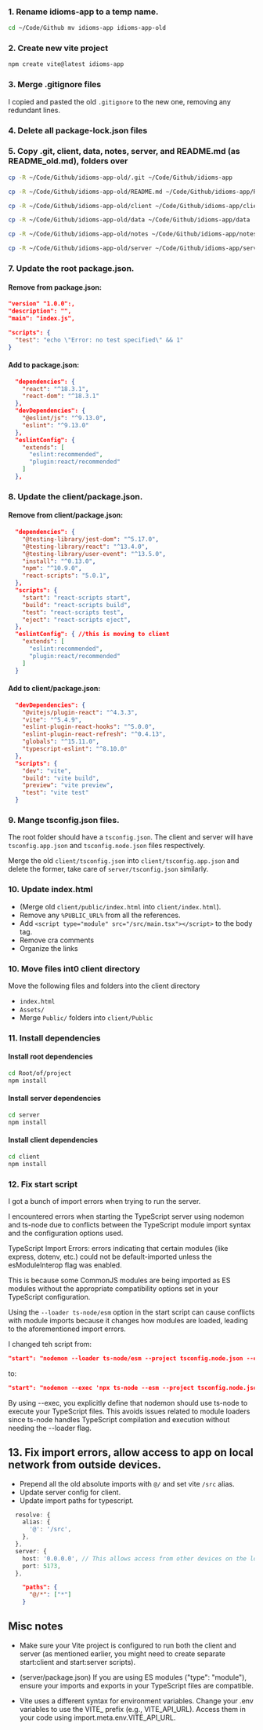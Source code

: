 ### 1. Rename idioms-app to a temp name.

```zsh
cd ~/Code/Github mv idioms-app idioms-app-old
```

### 2. Create new vite project

```zsh
npm create vite@latest idioms-app
```

### 3. Merge .gitignore files

I copied and pasted the old `.gitignore` to the new one, removing any redundant lines.

### 4. Delete all package-lock.json files

### 5. Copy .git, client, data, notes, server, and README.md (as README_old.md), folders over

```zsh
cp -R ~/Code/Github/idioms-app-old/.git ~/Code/Github/idioms-app
```

```zsh
cp -R ~/Code/Github/idioms-app-old/README.md ~/Code/Github/idioms-app/README_old.md
```

```zsh
cp -R ~/Code/Github/idioms-app-old/client ~/Code/Github/idioms-app/client
```

```zsh
cp -R ~/Code/Github/idioms-app-old/data ~/Code/Github/idioms-app/data
```

```zsh
cp -R ~/Code/Github/idioms-app-old/notes ~/Code/Github/idioms-app/notes
```

```zsh
cp -R ~/Code/Github/idioms-app-old/server ~/Code/Github/idioms-app/server
```

### 7. Update the root package.json.

#### Remove from package.json:

```json
"version" "1.0.0":,
"description": "",
"main": "index.js",

"scripts": {
  "test": "echo \"Error: no test specified\" && 1"
}
```

#### Add to package.json:

```json
  "dependencies": {
    "react": "^18.3.1",
    "react-dom": "^18.3.1"
  },
  "devDependencies": {
    "@eslint/js": "^9.13.0",
    "eslint": "^9.13.0"
  },
  "eslintConfig": {
    "extends": [
      "eslint:recommended",
      "plugin:react/recommended"
    ]
  },
```

### 8. Update the client/package.json.

#### Remove from client/package.json:

```json
  "dependencies": {
    "@testing-library/jest-dom": "^5.17.0",
    "@testing-library/react": "^13.4.0",
    "@testing-library/user-event": "^13.5.0",
    "install": "^0.13.0",
    "npm": "^10.9.0",
    "react-scripts": "5.0.1",
  },
  "scripts": {
    "start": "react-scripts start",
    "build": "react-scripts build",
    "test": "react-scripts test",
    "eject": "react-scripts eject",
  },
  "eslintConfig": { //this is moving to client
    "extends": [
      "eslint:recommended",
      "plugin:react/recommended"
    ]
  }
```

#### Add to client/package.json:

```json
  "devDependencies": {
    "@vitejs/plugin-react": "^4.3.3",
    "vite": "^5.4.9",
    "eslint-plugin-react-hooks": "^5.0.0",
    "eslint-plugin-react-refresh": "^0.4.13",
    "globals": "^15.11.0",
    "typescript-eslint": "^8.10.0"
  },
  "scripts": {
    "dev": "vite",
    "build": "vite build",
    "preview": "vite preview",
    "test": "vite test"
  }
```

### 9. Mange tsconfig.json files.

The root folder should have a `tsconfig.json`. The client and server will have `tsconfig.app.json` and `tsconfig.node.json` files respectively.

Merge the old `client/tsconfig.json` into `client/tsconfig.app.json` and delete the former, take care of `server/tsconfig.json` similarly.

### 10. Update index.html

- (Merge old `client/public/index.html` into `client/index.html`).
- Remove any `%PUBLIC_URL%` from all the references.
- Add `<script type="module" src="/src/main.tsx"></script>` to the body tag.
- Remove cra comments
- Organize the links

### 10. Move files int0 client directory

Move the following files and folders into the client directory

- `index.html`
- `Assets/`
- Merge `Public/` folders into `client/Public`

### 11. Install dependencies

#### Install root dependencies

```zsh
cd Root/of/project
npm install
```

#### Install server dependencies

```zsh
cd server
npm install
```

#### Install client dependencies

```zsh
cd client
npm install
```

### 12. Fix start script

I got a bunch of import errors when trying to run the server.

I encountered errors when starting the TypeScript server using nodemon and ts-node due to conflicts between the TypeScript module import syntax and the configuration options used.

TypeScript Import Errors: errors indicating that certain modules (like express, dotenv, etc.) could not be default-imported unless the esModuleInterop flag was enabled.

This is because some CommonJS modules are being imported as ES modules without the appropriate compatibility options set in your TypeScript configuration.

Using the `--loader ts-node/esm` option in the start script can cause conflicts with module imports because it changes how modules are loaded, leading to the aforementioned import errors.

I changed teh script from:

```json
"start": "nodemon --loader ts-node/esm --project tsconfig.node.json --experimental-specifier-resolution=node server.ts"
```

to:

```json
"start": "nodemon --exec 'npx ts-node --esm --project tsconfig.node.json --experimental-specifier-resolution=node' server.ts"
```

By using --exec, you explicitly define that nodemon should use ts-node to execute your TypeScript files. This avoids issues related to module loaders since ts-node handles TypeScript compilation and execution without needing the --loader flag.

## 13. Fix import errors, allow access to app on local network from outside devices.

- Prepend all the old absolute imports with `@/` and set vite `/src` alias.
- Update server config for client.
- Update import paths for typescript.

```ts
  resolve: {
    alias: {
      '@': '/src',
    },
  },
  server: {
    host: '0.0.0.0', // This allows access from other devices on the local network
    port: 5173,
  },
```

```json
    "paths": {
      "@/*": ["*"]
    }
```

## Misc notes

- Make sure your Vite project is configured to run both the client and server (as mentioned earlier, you might need to create separate start:client and start:server scripts).

- (server/package.json) If you are using ES modules ("type": "module"), ensure your imports and exports in your TypeScript files are compatible.

- Vite uses a different syntax for environment variables. Change your .env variables to use the VITE\_ prefix (e.g., VITE_API_URL). Access them in your code using import.meta.env.VITE_API_URL.
